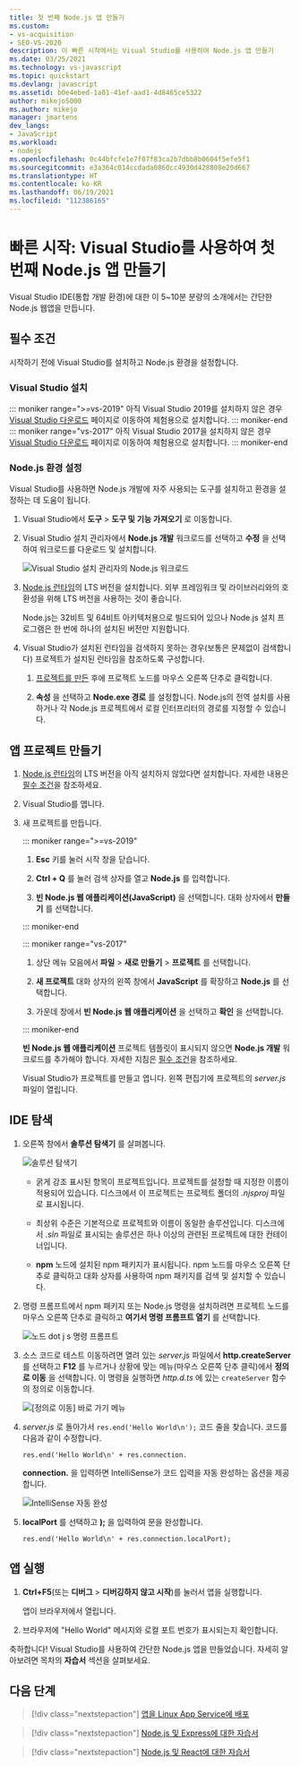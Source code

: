 ```yaml
---
title: 첫 번째 Node.js 앱 만들기
ms.custom:
- vs-acquisition
- SEO-VS-2020
description: 이 빠른 시작에서는 Visual Studio를 사용하여 Node.js 앱 만들기
ms.date: 03/25/2021
ms.technology: vs-javascript
ms.topic: quickstart
ms.devlang: javascript
ms.assetid: b0e4ebed-1a01-41ef-aad1-4d8465ce5322
author: mikejo5000
ms.author: mikejo
manager: jmartens
dev_langs:
- JavaScript
ms.workload:
- nodejs
ms.openlocfilehash: 0c44bfcfe1e7f07f83ca2b7dbb8b0604f5efe5f1
ms.sourcegitcommit: e3a364c014ccdada0860cc4930d428808e20d667
ms.translationtype: HT
ms.contentlocale: ko-KR
ms.lasthandoff: 06/19/2021
ms.locfileid: "112386165"
---
```

# <a name="quickstart-create-your-first-nodejs-app-with-visual-studio"></a>빠른 시작: Visual Studio를 사용하여 첫 번째 Node.js 앱 만들기

Visual Studio IDE(통합 개발 환경)에 대한 이 5~10분 분량의 소개에서는 간단한 Node.js 웹앱을 만듭니다.

## <a name="prerequisites"></a>필수 조건

시작하기 전에 Visual Studio를 설치하고 Node.js 환경을 설정합니다.

### <a name="install-visual-studio"></a>Visual Studio 설치

::: moniker range=">=vs-2019"
아직 Visual Studio 2019를 설치하지 않은 경우 [Visual Studio 다운로드](https://visualstudio.microsoft.com/downloads) 페이지로 이동하여 체험용으로 설치합니다.
::: moniker-end
::: moniker range="vs-2017"
아직 Visual Studio 2017을 설치하지 않은 경우 [Visual Studio 다운로드](https://visualstudio.microsoft.com/vs/older-downloads/?utm_medium=microsoft&utm_source=docs.microsoft.com&utm_campaign=vs+2017+download) 페이지로 이동하여 체험용으로 설치합니다.
::: moniker-end

### <a name="set-up-your-nodejs-environment"></a>Node.js 환경 설정

Visual Studio를 사용하면 Node.js 개발에 자주 사용되는 도구를 설치하고 환경을 설정하는 데 도움이 됩니다.

1. Visual Studio에서 **도구** > **도구 및 기능 가져오기** 로 이동합니다.

1. Visual Studio 설치 관리자에서 **Node.js 개발** 워크로드를 선택하고 **수정** 을 선택하여 워크로드를 다운로드 및 설치합니다.

    ![Visual Studio 설치 관리자의 Node.js 워크로드](../ide/media/quickstart-nodejs-workload.png)

1. [Node.js 런타임](https://nodejs.org/en/download/)의 LTS 버전을 설치합니다. 외부 프레임워크 및 라이브러리와의 호환성을 위해 LTS 버전을 사용하는 것이 좋습니다.

    Node.js는 32비트 및 64비트 아키텍처용으로 빌드되어 있으나 Node.js 설치 프로그램은 한 번에 하나의 설치된 버전만 지원합니다.

1. Visual Studio가 설치된 런타임을 검색하지 못하는 경우(보통은 문제없이 검색합니다) 프로젝트가 설치된 런타임을 참조하도록 구성합니다.

   1. [프로젝트를 만든](#create-your-app-project) 후에 프로젝트 노드를 마우스 오른쪽 단추로 클릭합니다.

   1. **속성** 을 선택하고 **Node.exe 경로** 를 설정합니다. Node.js의 전역 설치를 사용하거나 각 Node.js 프로젝트에서 로컬 인터프리터의 경로를 지정할 수 있습니다.

## <a name="create-your-app-project"></a>앱 프로젝트 만들기

1. [Node.js 런타임](https://nodejs.org/en/download/)의 LTS 버전을 아직 설치하지 않았다면 설치합니다. 자세한 내용은 [필수 조건](#prerequisites)을 참조하세요.

1. Visual Studio를 엽니다.

1. 새 프로젝트를 만듭니다.

    ::: moniker range=">=vs-2019"

    1. **Esc** 키를 눌러 시작 창을 닫습니다.

    1. **Ctrl + Q** 를 눌러 검색 상자를 열고 **Node.js** 를 입력합니다.

    1. **빈 Node.js 웹 애플리케이션(JavaScript)** 을 선택합니다. 대화 상자에서 **만들기** 를 선택합니다.

    ::: moniker-end

    ::: moniker range="vs-2017"
    1. 상단 메뉴 모음에서 **파일** > **새로 만들기** > **프로젝트** 를 선택합니다.

    1. **새 프로젝트** 대화 상자의 왼쪽 창에서 **JavaScript** 를 확장하고 **Node.js** 를 선택합니다.

    1. 가운데 창에서 **빈 Node.js 웹 애플리케이션** 을 선택하고 **확인** 을 선택합니다.

    ::: moniker-end
    
    **빈 Node.js 웹 애플리케이션** 프로젝트 템플릿이 표시되지 않으면 **Node.js 개발** 워크로드를 추가해야 합니다. 자세한 지침은 [필수 조건](#prerequisites)을 참조하세요.

    Visual Studio가 프로젝트를 만들고 엽니다. 왼쪽 편집기에 프로젝트의 *server.js* 파일이 열립니다.

## <a name="explore-the-ide"></a>IDE 탐색

1. 오른쪽 창에서 **솔루션 탐색기** 를 살펴봅니다.

   ![솔루션 탐색기](../ide/media/quickstart-nodejs-solution-explorer.png)

   - 굵게 강조 표시된 항목이 프로젝트입니다. 프로젝트를 설정할 때 지정한 이름이 적용되어 있습니다. 디스크에서 이 프로젝트는 프로젝트 폴더의 *.njsproj* 파일로 표시됩니다.

   - 최상위 수준은 기본적으로 프로젝트와 이름이 동일한 솔루션입니다. 디스크에서 *.sln* 파일로 표시되는 솔루션은 하나 이상의 관련된 프로젝트에 대한 컨테이너입니다.

   - **npm** 노드에 설치된 npm 패키지가 표시됩니다. npm 노드를 마우스 오른쪽 단추로 클릭하고 대화 상자를 사용하여 npm 패키지를 검색 및 설치할 수 있습니다.

1. 명령 프롬프트에서 npm 패키지 또는 Node.js 명령을 설치하려면 프로젝트 노드를 마우스 오른쪽 단추로 클릭하고 **여기서 명령 프롬프트 열기** 를 선택합니다.

   ![노드 dot j s 명령 프롬프트](../ide/media/quickstart-nodejs-command-prompt.png)

1. 소스 코드로 테스트 이동하려면 열려 있는 *server.js* 파일에서 **http.createServer** 를 선택하고 **F12** 를 누르거나 상황에 맞는 메뉴(마우스 오른쪽 단추 클릭)에서 **정의로 이동** 을 선택합니다. 이 명령을 실행하면 *http.d.ts* 에 있는 `createServer` 함수의 정의로 이동합니다.

   ![[정의로 이동] 바로 가기 메뉴](../ide/media/quickstart-nodejs-gotodefinition.png)

1. *server.js* 로 돌아가서 `res.end('Hello World\n');` 코드 줄을 찾습니다. 코드를 다음과 같이 수정합니다.

    `res.end('Hello World\n' + res.connection.`

    **connection.** 을 입력하면 IntelliSense가 코드 입력을 자동 완성하는 옵션을 제공합니다.

   ![IntelliSense 자동 완성](../ide/media/quickstart-nodejs-intellisense.png)

1. **localPort** 를 선택하고 **);** 을 입력하여 문을 완성합니다.

    `res.end('Hello World\n' + res.connection.localPort);`

## <a name="run-the-app"></a>앱 실행

1. **Ctrl+F5**(또는 **디버그** > **디버깅하지 않고 시작**)를 눌러서 앱을 실행합니다. 
 
   앱이 브라우저에서 열립니다.

1. 브라우저에 "Hello World" 메시지와 로컬 포트 번호가 표시되는지 확인합니다.

축하합니다! Visual Studio를 사용하여 간단한 Node.js 앱을 만들었습니다. 자세히 알아보려면 목차의 **자습서** 섹션을 살펴보세요.

## <a name="next-steps"></a>다음 단계

> [!div class="nextstepaction"]
> [앱을 Linux App Service에 배포](../javascript/publish-nodejs-app-azure.md)

> [!div class="nextstepaction"]
> [Node.js 및 Express에 대한 자습서](../javascript/tutorial-nodejs.md)

> [!div class="nextstepaction"]
> [Node.js 및 React에 대한 자습서](../javascript/tutorial-nodejs-with-react-and-jsx.md)
